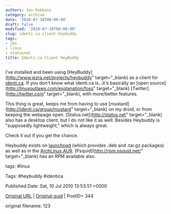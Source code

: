 ```yaml
---
authors: Jon Robbins
category: archive
date: '2010-07-10T00:00:00'
draft: false
modified: '2010-07-10T00:00:00'
slug: identi.ca-client-heybuddy
tags:
- jbs
- linux
- statusnet
title: Identi.ca Client HeyBuddy
---
```


I've installed and been using [HeyBuddy](http://www.jezra.net/projects/heybuddy" target="_blank) as a client for [identi.ca](http://identi.ca).  If you don't know what identi.ca is...it's basically an [open source](http://linuxoutlaws.com/explanation/foss" target="_blank) [Twitter](http://twitter.com" target="_blank), with more/better features.

 This thing is great, keeps me from having to use [mustard](http://identi.ca/group/mustard" target="_blank) on my droid, or from keeping the webpage open.  [Status.net](http://status.net" target="_blank) also has a desktop client, but I do not like it as well.  Besides Heybuddy is "supposedly lightweight," which is always great.

 Check it out if you get the chance.

 Heybuddy exists on [launchpad](https://launchpad.net/heybuddy) (which provides .deb and .tar.gz packages) as well as in the [ArchLinux AUR](http://aur.archlinux.org/packages.php?ID=37175). [Psquid](http://rpm.psquid.net/" target="_blank) has an RPM available also.

 



tags: #linux 

Tags:  #heybuddy #identica 


Published Date: Sat, 10 Jul 2010 13:53:51 +0000 

[Original URL](http://factorq.net/2010/07/10/identi-ca-client-heybuddy/) | [Original guid](http://factorq.net/?p=344) | PostID= 344

 original filename: 123
